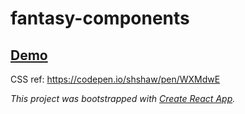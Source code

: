 # fantasy-components

## [Demo](https://iheidari.github.io/fantasy-components)


CSS ref: https://codepen.io/shshaw/pen/WXMdwE

_This project was bootstrapped with [Create React App](https://github.com/facebookincubator/create-react-app)._
